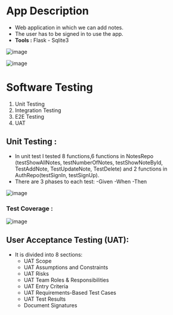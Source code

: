 # App Description
- Web application in which we can add notes.
- The user has to be signed in to use the app.
- **Tools :** Flask - Sqlite3 

![image](https://user-images.githubusercontent.com/56639521/172022171-ab6cec3c-d4f6-432d-b603-8e8aef8da52d.png)

![image](https://user-images.githubusercontent.com/56639521/172022129-2c8a90d5-811d-4536-af1f-4e37cef09e08.png)

# Software Testing
 1. Unit Testing
 3. Integration Testing
 4. E2E Testing
 5. UAT
 
  ## Unit Testing : 
  - In unit test I tested 8 functions,6 functions in NotesRepo (testShowAllNotes, testNumberOfNotes, testShowNoteById, TestAddNote, TestUpdateNote, TestDelete) and 2 functions in AuthRepo(testSignIn, testSignUp).
  - There are 3 phases to each test:
    -Given
    -When
    -Then
  
  ![image](https://user-images.githubusercontent.com/56639521/172022026-0a0a8f83-71fd-41d9-ac61-caadb6a5c2d0.png)
  
   ### Test Coverage :
   ![image](https://user-images.githubusercontent.com/56639521/172022050-07cbb943-7315-4db8-af4e-82a431195246.png)
 
 ## User Acceptance Testing (UAT):
  - It is divided into 8 sections:
    - UAT Scope
    - UAT Assumptions and Constraints
    - UAT Risks
    - UAT Team Roles & Responsibilities
    - UAT Entry Criteria
    - UAT Requirements-Based Test Cases
    - UAT Test Results
    - Document Signatures
  

      

    
